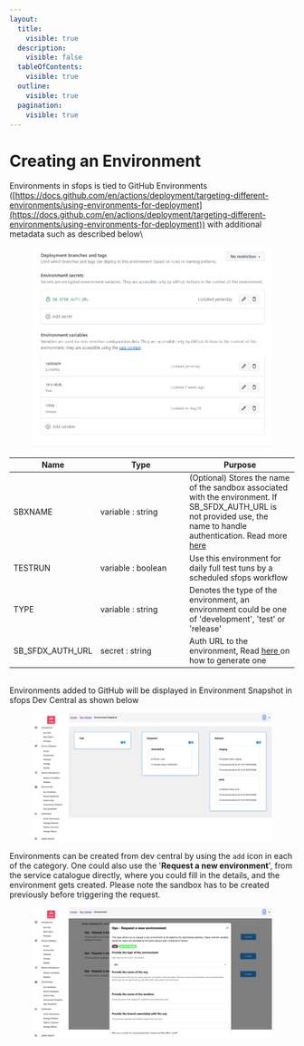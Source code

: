 ```yaml
---
layout:
  title:
    visible: true
  description:
    visible: false
  tableOfContents:
    visible: true
  outline:
    visible: true
  pagination:
    visible: true
---
```


# Creating an Environment

Environments in sfops is tied to GitHub Environments ([https://docs.github.com/en/actions/deployment/targeting-different-environments/using-environments-for-deployment](https://docs.github.com/en/actions/deployment/targeting-different-environments/using-environments-for-deployment)) with additional metadata such as described below\


<figure><img src="../.gitbook/assets/EnvVariables.png" alt=""><figcaption></figcaption></figure>

<table><thead><tr><th width="139">Name</th><th width="143.33333333333331">Type</th><th>Purpose</th></tr></thead><tbody><tr><td>SBXNAME</td><td>variable : string</td><td>(Optional) Stores the name of the sandbox associated with the environment. If SB_SFDX_AUTH_URL is not provided use, the name to handle authentication. Read more <a href="authenticating-to-environments.md">here</a></td></tr><tr><td>TESTRUN</td><td>variable : boolean</td><td>Use this environment for daily full test tuns by a scheduled sfops workflow</td></tr><tr><td>TYPE</td><td>variable : string</td><td>Denotes the type of the environment, an environment could be one of 'development', 'test' or 'release'</td></tr><tr><td>SB_SFDX_AUTH_URL</td><td>secret : string</td><td>Auth URL to the environment, Read <a href="authenticating-to-environments.md">here </a>on how to generate one</td></tr></tbody></table>

\
Environments added to GitHub will be displayed in Environment Snapshot in sfops Dev Central as shown below

<figure><img src="../.gitbook/assets/image (20).png" alt=""><figcaption></figcaption></figure>

Environments can be created from dev central by  using the `add` icon in each of the category. One could also use the    '**Request a new environment**', from the service catalogue directly, where you could fill in the details, and the environment gets created. Please note the sandbox has to be created previously before triggering the request.

<figure><img src="../.gitbook/assets/image (19).png" alt=""><figcaption></figcaption></figure>
